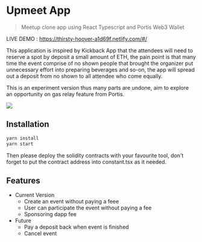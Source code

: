 # Upmeet App
> Meetup clone app using React Typescript and Portis Web3 Wallet

LIVE DEMO : https://thirsty-hoover-a1d69f.netlify.com/#/

This application is inspired by Kickback App that the attendees will need to reserve a spot by deposit a small amount of ETH, the pain point is that many time the event comprise of no shown people that brought the organizer put unnecessary effort into preparing beverages and so-on, the app will spread out a deposit from no shown to all attendee who come equally.

This is an experiment version thus many parts are undone, aim to explore an opportunity on gas relay feature from Portis.

![](header.png)

## Installation

```sh
yarn install
yarn start
```

Then please deploy the solidity contracts with your favourite tool, don't forget to put the contract address into constant.tsx as it needed.


## Features

* Current Version
    * Create an event without paying a feee
    * User can participate the event without paying a fee
    * Sponsoring dapp fee
* Future
    * Pay a deposit back when event is finished
    * Cancel event

